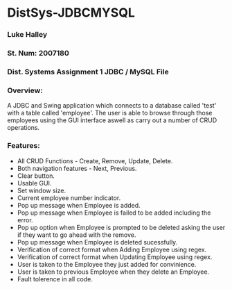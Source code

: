 # DistSys-JDBCMYSQL

### Luke Halley
### St. Num: 2007180
### Dist. Systems Assignment 1 JDBC / MySQL File

### Overview:
A JDBC and Swing application which connects to a database called 'test' with a table called 'employee'. The user is able to browse through those employees using the GUI interface aswell as carry out a number of CRUD operations.

### Features: 
* All CRUD Functions - Create, Remove, Update, Delete.
* Both navigation features - Next, Previous.
* Clear button.
* Usable GUI.
* Set window size.
* Current employee number indicator.
* Pop up message when Employee is added.
* Pop up message when Employee is failed to be added including the error.
* Pop up option when Employee is prompted to be deleted asking the user if they want to go ahead with the remove.
* Pop up message when Employee is deleted sucessfully.
* Verification of correct format when Adding Employee using regex.
* Verification of correct format when Updating Employee using regex.
* User is taken to the Employee they just added for convinience.
* User is taken to previous Employee when they delete an Employee.
* Fault tolerence in all code.
